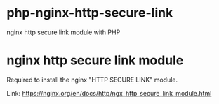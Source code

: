 # php-nginx-http-secure-link
 nginx http secure link module with PHP

# nginx http secure link module
Required to install the nginx "HTTP SECURE LINK" module.

Link: https://nginx.org/en/docs/http/ngx_http_secure_link_module.html
